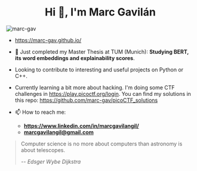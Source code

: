 <h1 align="center">Hi 👋, I'm Marc Gavilán</h1>

<p align="left"> <img src="https://komarev.com/ghpvc/?username=marc-gav&label=Profile%20views&color=0e75b6&style=flat" alt="marc-gav" /> </p>

- https://marc-gav.github.io/
- 🔭 Just completed my Master Thesis at TUM (Munich): **Studying BERT, its word embeddings and explainability scores**.
- Looking to contribute to interesting and useful projects on Python or C++.
- Currently learning a bit more about hacking. I'm doing some CTF challenges in https://play.picoctf.org/login. You can find my solutions in this repo: https://github.com/marc-gav/picoCTF_solutions

- 📫 How to reach me:
  - **https://www.linkedin.com/in/marcgavilangil/**
  - **marcgavilangil@gmail.com**

> Computer science is no more about computers than astronomy is about telescopes.
>
> -- <cite>Edsger Wybe Dijkstra</cite>
